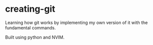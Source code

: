 # creating-git

Learning how git works by implementing my own version of it with the fundamental commands. 

Built using python and NVIM.
